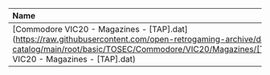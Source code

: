 |Name|Size|
|:---|---:|
|[Commodore VIC20 - Magazines - [TAP].dat](https://raw.githubusercontent.com/open-retrogaming-archive/dat-catalog/main/root/basic/TOSEC/Commodore/VIC20/Magazines/[TAP]/Commodore VIC20 - Magazines - [TAP].dat)|7696|
